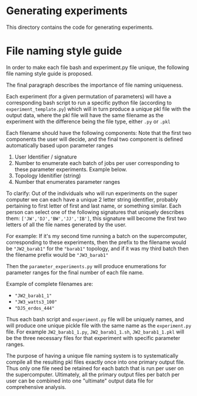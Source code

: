 # Generating experiments

This directory contains the code for generating experiments. <br>

# File naming style guide
In order to make each file bash and experiment.py file unique, the following
file naming style guide is proposed. <br>

The final paragraph describes the importance of file naming uniqueness. <br>

Each experiment (for a given permutation of parameters) will have a
corresponding bash script to run a specific python file (according to
`experiment_template.py`) which will in turn produce a unique pkl file with
the output data, where the pkl file will have the same filename as
the experiment with the difference being the file type, either `.py` or `.pkl`

Each filename should have the following components:
Note that the first two components the user will decide,
and the final two component is defined automatically based upon parameter ranges
  1. User Identifier / signature
  2. Number to enumerate each batch of jobs per user
    corresponding to these parameter experiments. Example below.
  3. Topology Idenitifier (string)
  4. Number that enumerates parameter ranges

To clarify:
  Out of the individuals who will run experiments on the super computer
we can each have a unique 2 letter string identifier, probably pertaining to
first letter of first and last name, or something similar. Each person can select one of the following signatures that uniquely describes them: `['JW','DJ','BW','JJ','IB']`, this signature will become the first two letters of all the file names generated by the user.

For example: If it's my second time running a batch on the supercomputer, corresponding to these experiments, then the prefix to the filename would be `"JW2_barab1"` for the
`"barab1"` topology, and if it
was my third batch then the filename prefix would be `"JW3_barab1"`

Then the `parameter_experiments.py` will produce enumerations for parameter ranges
for the final number of each file name.

Example of complete filenames are:
  * `"JW2_barab1_1"`
  * `"JW3_watts3_100"`
  * `"DJ5_erdos_444"`

Thus each bash script and `experiment.py` file will be uniquely names, and will
produce one unique pickle file with the same name as the `experiment.py` file.
For example `JW2_barab1_1.py`, `JW2_barab1_1.sh`, `JW2_barab1_1.pkl` will be the
three necessary files for that experiment with specific parameter ranges.

The purpose of having a unique file naming system is to systematically compile
all the resulting pkl files exactly once into one primary output file. Thus only one
file need be retained for each batch that is run per user on the supercomputer.
Ultimately, all the primary output files per batch per user can be combined into one
"ultimate" output data file for comprehensive analysis.  
